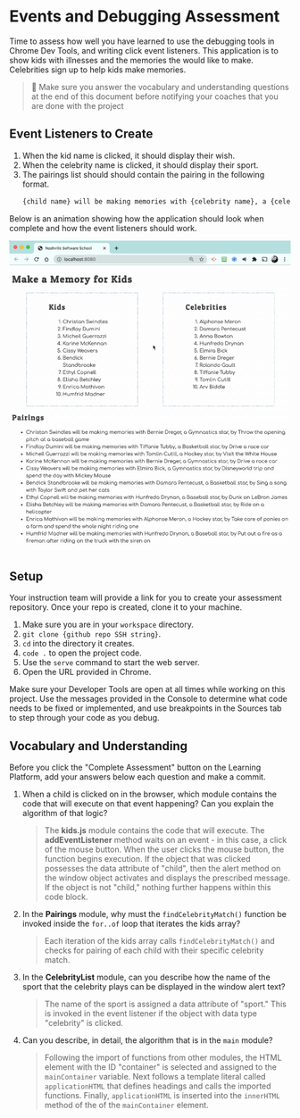 # Events and Debugging Assessment

Time to assess how well you have learned to use the debugging tools in Chrome Dev Tools, and writing click event listeners. This application is to show kids with illnesses and the memories the would like to make. Celebrities sign up to help kids make memories.

> 🧨 Make sure you answer the vocabulary and understanding questions at the end of this document before notifying your coaches that you are done with the project

## Event Listeners to Create

1. When the kid name is clicked, it should display their wish.
1. When the celebrity name is clicked, it should display their sport.
1. The pairings list should should contain the pairing in the following format.
    ```html
    {child name} will be making memories with {celebrity name}, a {celebrity sport} star, by {child wish}
    ```

Below is an animation showing how the application should look when complete and how the event listeners should work.

<img src="./images/debugging-events-assessment.gif" width="700px">

## Setup

Your instruction team will provide a link for you to create your assessment repository. Once your repo is created, clone it to your machine.

1. Make sure you are in your `workspace` directory.
1. `git clone {github repo SSH string}`.
1. `cd` into the directory it creates.
1. `code .` to open the project code.
1. Use the `serve` command to start the web server.
1. Open the URL provided in Chrome.

Make sure your Developer Tools are open at all times while working on this project. Use the messages provided in the Console to determine what code needs to be fixed or implemented, and use breakpoints in the Sources tab to step through your code as you debug.

## Vocabulary and Understanding

Before you click the "Complete Assessment" button on the Learning Platform, add your answers below each question and make a commit.

1. When a child is clicked on in the browser, which module contains the code that will execute on that event happening? Can you explain the algorithm of that logic?
   > The **kids.js** module contains the code that will execute. The **addEventListener** method waits on an event - in this case, a click of the mouse button.  When the user clicks the mouse button, the function begins execution. If the object that was clicked possesses the data attribute of "child", then the alert method on the window object activates and displays the prescribed message. If the object is not "child," nothing further happens within this code block.
2. In the **Pairings** module, why must the `findCelebrityMatch()` function be invoked inside the `for..of` loop that iterates the kids array?
   > Each iteration of the kids array calls `findCelebrityMatch()` and checks for pairing of each child with their specific celebrity match.
3. In the **CelebrityList** module, can you describe how the name of the sport that the celebrity plays can be displayed in the window alert text?
   > The name of the sport is assigned a data attribute of "sport." This is invoked in the event listener if the object with data type "celebrity" is clicked.
4. Can you describe, in detail, the algorithm that is in the `main` module?
   > Following the import of functions from other modules, the HTML element with the ID "container" is selected and assigned to the `mainContainer` variable. Next follows a template literal called `applicationHTML` that defines headings and calls the imported functions.  Finally, `applicationHTML` is inserted into the `innerHTML` method of the of the `mainContainer` element.
